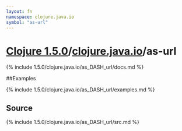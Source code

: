 ```yaml
---
layout: fn
namespace: clojure.java.io
symbol: "as-url"
---
```


# [Clojure 1.5.0](../../)/[clojure.java.io](../)/as-url

{% include 1.5.0/clojure.java.io/as_DASH_url/docs.md %}

##Examples

{% include 1.5.0/clojure.java.io/as_DASH_url/examples.md %}
## Source
{% include 1.5.0/clojure.java.io/as_DASH_url/src.md %}

